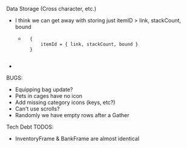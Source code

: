 Data Storage (Cross character, etc.)
- I think we can get away with storing just itemID > link, stackCount, bound
    - ```
        {
            itemId = { link, stackCount, bound }
        }
    ```
- 

BUGS:
- Equipping bag update?
- Pets in cages have no icon
- Add missing category icons (keys, etc?)
- Can't use scrolls?
- Randomly we have empty rows after a Gather

Tech Debt TODOS:
- InventoryFrame & BankFrame are almost identical